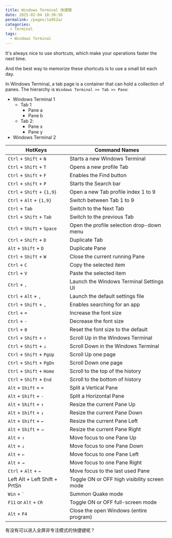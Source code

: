 ```yaml
---
title: Windows Terminal 快捷键
date: 2025-02-04 10:30:56
permalink: /pages/1a952a/
categories:
  - Terminal
tags:
  - Windows Terminal
---
```


It's always nice to use shortcuts, which make your operations faster the next time.

And the best way to memorize these shortcuts is to use a small bit each day.

<!-- more -->

In Windows Terminal, a tab page is a container that can hold a collection of panes. The hierarchy is `Windows Terminal >> Tab >> Pane`:

- Windows Terminal 1
  - Tab 1
    - Pane a
    - Pane b
  - Tab 2:
    - Pane x
    - Pane y
- Windows Terminal 2

| HotKeys                       | Command Names                                |
| ----------------------------- | -------------------------------------------- |
| `Ctrl` + `Shift` + `N`        | Starts a new Windows Terminal                |
| `Ctrl` + `Shift` + `T`        | Opens a new profile Tab                      |
| `Ctrl` + `Shift` + `F`        | Enables the Find button                      |
| `Ctrl` + `shift` + `P`        | Starts the Search bar                        |
| `Ctrl` + `Shift` + `{1,9}`    | Open a new Tab profile index 1 to 9          |
| `Ctrl` + `Alt` + `{1,9}`      | Switch between Tab 1 to 9                    |
| `Ctrl` + `Tab`                | Switch to the Next Tab                       |
| `Ctrl` + `Shift` + `Tab`      | Switch to the previous Tab                   |
| `Ctrl` + `Shift` + `Space`    | Open the profile selection drop-down menu    |
| `Ctrl` + `Shift` + `D`        | Duplicate Tab                                |
| `Alt` + `Shift` + `D`         | Duplicate Pane                               |
| `Ctrl` + `Shift` + `W`        | Close the current running Pane               |
| `Ctrl` + `C`                  | Copy the selected item                       |
| `Ctrl` + `V`                  | Paste the selected item                      |
| `Ctrl` + `,`                  | Launch the Windows Terminal Settings UI      |
| `Ctrl` + `Alt` + `,`          | Launch the default settings file             |
| `Ctrl` + `Shift` + `,`        | Enables searching for an app                 |
| `Ctrl` + `=`                  | Increase the font size                       |
| `Ctrl` + `-`                  | Decrease the font size                       |
| `Ctrl` + `0`                  | Reset the font size to the default           |
| `Ctrl` + `Shift` + `↑`        | Scroll Up in the Windows Terminal            |
| `Ctrl` + `Shift` + `↓`        | Scroll Down in the Windows Terminal          |
| `Ctrl` + `Shift` + `PgUp`     | Scroll Up one page                           |
| `Ctrl` + `Shift` + `PgDn`     | Scroll Down one page                         |
| `Ctrl` + `Shift` + `Home`     | Scroll to the top of the history             |
| `Ctrl` + `Shift` + `End `     | Scroll to the bottom of history              |
| `Alt` + `Shift` + `=`         | Split a Vertical Pane                        |
| `Alt` + `Shift` + `-`         | Split a Horizontal Pane                      |
| `Alt` + `Shift` + `↑`         | Resize the current Pane Up                   |
| `Alt` + `Shift` + `↓`         | Resize the current Pane Down                 |
| `Alt` + `Shift` + `←`         | Resize the current Pane Left                 |
| `Alt` + `Shift` + `→`         | Resize the current Pane Right                |
| `Alt` + `↑`                   | Move focus to one Pane Up                    |
| `Alt` + `↓`                   | Move focus to one Pane Down                  |
| `Alt` + `←`                   | Move focus to one Pane Left                  |
| `Alt` + `→`                   | Move focus to one Pane Right                 |
| `Ctrl` + `Alt` + `←`          | Move focus to the last used Pane             |
| Left Alt + Left Shift + PrtSn | Toggle ON or OFF high visibility screen mode |
| `Win` + <kbd>\`</kbd>         | Summon Quake mode                            |
| `F11` or `Alt` + `CR`         | Toggle ON or OFF full-screen mode            |
| `Alt` + `F4`                  | Close the open Windows (entire program)      |

有没有可以进入全屏非专注模式的快捷键呢？
